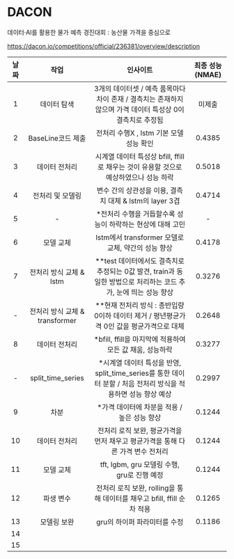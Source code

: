 # DACON 
데이터·AI를 활용한 물가 예측 경진대회 : 농산물 가격을 중심으로

https://dacon.io/competitions/official/236381/overview/description

| **날짜** | **작업** | **인사이트** | **최종 성능(NMAE)** |
|:---:|:---:|:---:|:---:|
| 1 | 데이터 탐색 | 3개의 데이터셋 / 예측 품목마다 차이 존재 / 결측치는 존재하지 않으며 가격 데이터 특성상 0이 결측치로 추정됨 | 미제출 |
| 2 | BaseLine코드 제출 | 전처리 수행X , lstm 기본 모델 성능 확인 | 0.4385 |
| 3 | 데이터 전처리 | 시계열 데이터 특성상 bfill, ffill로 채우는 것이 유용할 것으로 예상하였으나 성능 하락 | 0.5018 |
| 4 | 전처리 및 모델링 | 변수 간의 상관성을 이용, 결측치 대체 & lstm의 layer 3겹 | 0.4714 |
| 5 | - | *전처리 수행을 거듭할수록 성능이 하락하는 현상에 대해 고민 | - |
| 6 | 모델 교체 | lstm에서 transformer 모델로 교체, 약간의 성능 향상 | 0.4178 |
| 7 | 전처리 방식 교체 & lstm | **test 데이터에서도 결측치로 추정되는 0값 발견, train과 동일한 방법으로 처리하는 코드 추가, 눈에 띄는 성능 향상 | 0.3276 |
| - | 전처리 방식 교체 & transformer | **현재 전처리 방식 : 총반입량 0이하 데이터 제거 / 평년평균가격 0인 값을 평균가격으로 대체 | 0.2648 |
| 8 | 데이터 전처리 | *bfill, ffill을 마지막에 적용하여 모든 값 채움, 성능하락 | 0.3277 |
| - | split_time_series | *시계열 데이터 특성을 반영, split_time_series를 통한 데이터 분할 / 처음 전처리 방식을 적용하면 성능 향상 예상 | 0.2997 |
| 9 | 차분 | *가격 데이터에 차분을 적용 / 높은 성능 향상 | 0.1244 |
| 10 | 데이터 전처리 | 전처리 로직 보완, 평균가격을 먼저 채우고 평균가격을 통해 다른 가격 변수 전처리 | 0.1244 |
| 11 | 모델 교체 | tft, lgbm, gru 모델링 수행, gru로 진행 예정 | 0.1244 |
| 12 | 파생 변수 | 전처리 로직 보완, rolling을 통해 데이터를 채우고 bfill, ffill 순차 적용 | 0.1265 |
| 13 | 모델링 보완 | gru의 하이퍼 파라미터를 수정 | 0.1186 |
| 14 | | | |
| 15 | | | |
